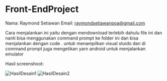 # Front-EndProject

Nama: Raymond Setiawan
Email: raymondsetiawanpoa@gmail.com

Cara menjalankan ini yaitu dengan mendownload terlebih dahulu file ini dan nanti bisa menggunakan command prompt ke folder ini dan bisa menjalankan dengan code . untuk menampilkan visual stuido dan di command prompt juga mengetikan yarn android untuk menjalankan emulator

Hasil screenshoot:

![HasilDesain1](https://github.com/RaymondSetiawan-Task/Front-EndProject/assets/133495519/fcd93bba-71cc-469f-91b2-8f36cef16cb1)
![HasilDesain2](https://github.com/RaymondSetiawan-Task/Front-EndProject/assets/133495519/6968ff69-2cbe-4d3f-889d-4230dbb41982)
